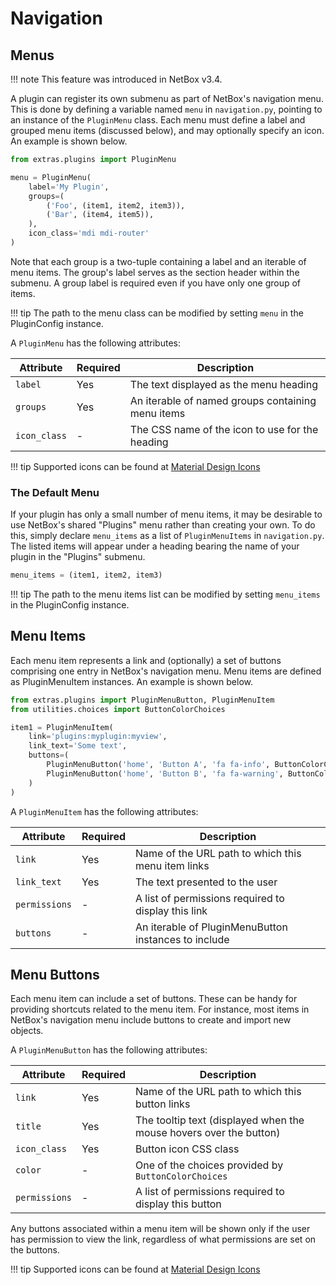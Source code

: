 # Navigation

## Menus

!!! note
    This feature was introduced in NetBox v3.4.

A plugin can register its own submenu as part of NetBox's navigation menu. This is done by defining a variable named `menu` in `navigation.py`, pointing to an instance of the `PluginMenu` class. Each menu must define a label and grouped menu items (discussed below), and may optionally specify an icon. An example is shown below.

```python title="navigation.py"
from extras.plugins import PluginMenu

menu = PluginMenu(
    label='My Plugin',
    groups=(
        ('Foo', (item1, item2, item3)),
        ('Bar', (item4, item5)),
    ),
    icon_class='mdi mdi-router'
)
```

Note that each group is a two-tuple containing a label and an iterable of menu items. The group's label serves as the section header within the submenu. A group label is required even if you have only one group of items.

!!! tip
    The path to the menu class can be modified by setting `menu` in the PluginConfig instance.

A `PluginMenu` has the following attributes:

| Attribute    | Required | Description                                       |
|--------------|----------|---------------------------------------------------|
| `label`      | Yes      | The text displayed as the menu heading            |
| `groups`     | Yes      | An iterable of named groups containing menu items |
| `icon_class` | -        | The CSS name of the icon to use for the heading   |

!!! tip
    Supported icons can be found at [Material Design Icons](https://materialdesignicons.com/)

### The Default Menu

If your plugin has only a small number of menu items, it may be desirable to use NetBox's shared "Plugins" menu rather than creating your own. To do this, simply declare `menu_items` as a list of `PluginMenuItems` in `navigation.py`. The listed items will appear under a heading bearing the name of your plugin in the "Plugins" submenu.

```python title="navigation.py"
menu_items = (item1, item2, item3)
```

!!! tip
    The path to the menu items list can be modified by setting `menu_items` in the PluginConfig instance.

## Menu Items

Each menu item represents a link and (optionally) a set of buttons comprising one entry in NetBox's navigation menu. Menu items are defined as PluginMenuItem instances. An example is shown below.

```python title="navigation.py"
from extras.plugins import PluginMenuButton, PluginMenuItem
from utilities.choices import ButtonColorChoices

item1 = PluginMenuItem(
    link='plugins:myplugin:myview',
    link_text='Some text',
    buttons=(
        PluginMenuButton('home', 'Button A', 'fa fa-info', ButtonColorChoices.BLUE),
        PluginMenuButton('home', 'Button B', 'fa fa-warning', ButtonColorChoices.GREEN),
    )
)
```

A `PluginMenuItem` has the following attributes:

| Attribute     | Required | Description                                          |
|---------------|----------|------------------------------------------------------|
| `link`        | Yes      | Name of the URL path to which this menu item links   |
| `link_text`   | Yes      | The text presented to the user                       |
| `permissions` | -        | A list of permissions required to display this link  |
| `buttons`     | -        | An iterable of PluginMenuButton instances to include |

## Menu Buttons

Each menu item can include a set of buttons. These can be handy for providing shortcuts related to the menu item. For instance, most items in NetBox's navigation menu include buttons to create and import new objects.

A `PluginMenuButton` has the following attributes:

| Attribute     | Required | Description                                                        |
|---------------|----------|--------------------------------------------------------------------|
| `link`        | Yes      | Name of the URL path to which this button links                    |
| `title`       | Yes      | The tooltip text (displayed when the mouse hovers over the button) |
| `icon_class`  | Yes      | Button icon CSS class                                              |
| `color`       | -        | One of the choices provided by `ButtonColorChoices`                |
| `permissions` | -        | A list of permissions required to display this button              |

Any buttons associated within a menu item will be shown only if the user has permission to view the link, regardless of what permissions are set on the buttons.

!!! tip
    Supported icons can be found at [Material Design Icons](https://materialdesignicons.com/)
